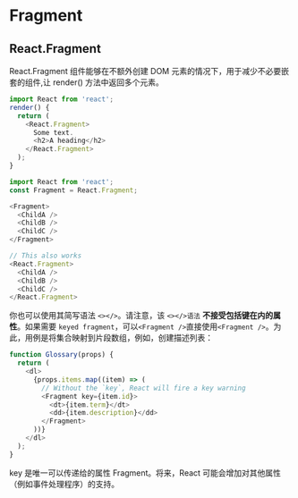 # Fragment

## React.Fragment

React.Fragment 组件能够在不额外创建 DOM 元素的情况下，用于减少不必要嵌套的组件,让 render() 方法中返回多个元素。

```js
import React from 'react';
render() {
  return (
    <React.Fragment>
      Some text.
      <h2>A heading</h2>
    </React.Fragment>
  );
}
```

```js
import React from 'react';
const Fragment = React.Fragment;

<Fragment>
  <ChildA />
  <ChildB />
  <ChildC />
</Fragment>

// This also works
<React.Fragment>
  <ChildA />
  <ChildB />
  <ChildC />
</React.Fragment>
```

你也可以使用其简写语法 `<></>`。请注意，该 `<></>语法` **不接受包括键在内的属性**。如果需要 `keyed fragment`，可以`<Fragment />`直接使用`<Fragment />`。为此，用例是将集合映射到片段数组，例如，创建描述列表：

```js
function Glossary(props) {
  return (
    <dl>
      {props.items.map((item) => (
        // Without the `key`, React will fire a key warning
        <Fragment key={item.id}>
          <dt>{item.term}</dt>
          <dd>{item.description}</dd>
        </Fragment>
      ))}
    </dl>
  );
}
```

key 是唯一可以传递给的属性 Fragment。将来，React 可能会增加对其他属性（例如事件处理程序）的支持。
